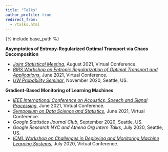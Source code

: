 ```yaml
---
title: "Talks"
author_profile: true
redirect_from:
  - /talks.html
---
```


{% include base_path %}

<!-- Leave two spaces at the end -->

**Asymptotics of Entropy-Regularized Optimal Transport via Chaos Decomposition**  
* [*Joint Statistical Meeting*](https://ww2.amstat.org/meetings/jsm/2021/), August 2021, Virtual Conference.
* [*BIRS Workshop on Entropic Regularization of Optimal Transport and Applications*](http://www.birs.ca/events/2021/5-day-workshops/21w5120), June 2021, Virtual Conference.
* [*UW Probability Seminar*](https://math.washington.edu/events/2020-11-23/asymptotics-entropy-regularized-optimal-transport-chaos-decomposition), November 2020, Seattle, US.  

**Gradient-Based Monitoring of Learning Machines**  
* [*IEEE International Conference on Acoustics, Speech and Signal Processing*](https://2021.ieeeicassp.org/), June 2021, Virtual Conference.
* [*Symposium on Data Science and Statistics*](https://ww2.amstat.org/meetings/sdss/2021/), June 2021, Virtual Conference.
* *Google Statistics Journal Club*, September 2020, Seattle, US.
* *Google Research NYC and Athena Org Intern Talks*, July 2020, Seattle, US.
* [*ICML Workshop on Challenges in Deploying and Monitoring Machine Learning Systems*](https://slideslive.com/38931677/gradientbased-monitoring-of-learning-machines?ref=account-folder-55868-folders), July 2020, Virtual Conference.
